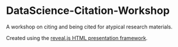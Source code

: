 # DataScience-Citation-Workshop
A workshop on citing and being cited for atypical research materials. 


Created using the [reveal.js HTML presentation framework](https://github.com/hakimel/reveal.js/).
